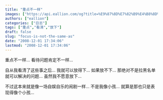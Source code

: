 ```yaml
---
title: "重点不一样"
images: ["https://api.eallion.com/og?title=%E9%87%8D%E7%82%B9%E4%B8%8D%E4%B8%80%E6%A0%B7"]
authors: ["eallion"]
categories: ["日志"]
tags: ["重点","看清","放下"]
draft: false
slug: "focus-is-not-the-same-as"
date: "2008-12-01 17:34:06"
lastmod: "2008-12-01 17:34:06"
---
```


重点不一样...
看待问题肯定不一样...

自从我看清了这些事之后...
我就可以放得下...
如果放不下...
那绝对不是拉黑名单就可以解决的问题...
虽然我不愿意放下...

不过这本来就是像一场自娱自乐的闹剧一样...
不是我像小孩...
就算是那也只是表现得像个小孩...
